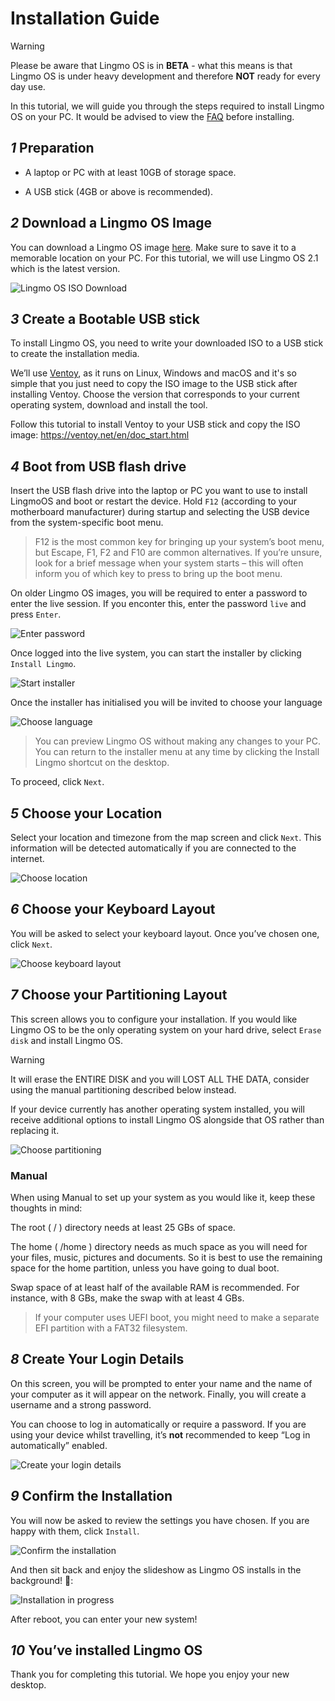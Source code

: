 # Installation Guide

> [!Warning]
> Please be aware that Lingmo OS is in **BETA** - what this means is that Lingmo OS is under heavy development and therefore **NOT** ready for every day use.

In this tutorial, we will guide you through the steps required to install Lingmo OS on your PC. It would be advised to view the [FAQ](faq) before installing.

## *1* Preparation

- A laptop or PC with at least 10GB of storage space.

- A USB stick (4GB or above is recommended).

## *2* Download a Lingmo OS Image

You can download a Lingmo OS image [here](https://lingmo.org/download). Make sure to save it to a memorable location on your PC. For this tutorial, we will use Lingmo OS 2.1 which is the latest version.

![Lingmo OS ISO Download](../assets/installation-guide/1.webp)

## *3* Create a Bootable USB stick

To install Lingmo OS, you need to write your downloaded ISO to a USB stick to create the installation media.

We’ll use [Ventoy](https://ventoy.net), as it runs on Linux, Windows and macOS and it's so simple that you just need to copy the ISO image to the USB stick after installing Ventoy. Choose the version that corresponds to your current operating system, download and install the tool.

Follow this tutorial to install Ventoy to your USB stick and copy the ISO image: <https://ventoy.net/en/doc_start.html>

## *4* Boot from USB flash drive

Insert the USB flash drive into the laptop or PC you want to use to install LingmoOS and boot or restart the device. Hold `F12` (according to your motherboard manufacturer) during startup and selecting the USB device from the system-specific boot menu.

> F12 is the most common key for bringing up your system’s boot menu, but Escape, F1, F2 and F10 are common alternatives. If you’re unsure, look for a brief message when your system starts – this will often inform you of which key to press to bring up the boot menu.

On older Lingmo OS images, you will be required to enter a password to enter the live session. If you enconter this, enter the password `live` and press `Enter`.

![Enter password](../assets/installation-guide/2.webp)

Once logged into the live system, you can start the installer by clicking `Install Lingmo`.

![Start installer](../assets/installation-guide/3.webp)

Once the installer has initialised you will be invited to choose your language

![Choose language](../assets/installation-guide/4.webp)

> You can preview Lingmo OS without making any changes to your PC. You can return to the installer menu at any time by clicking the Install Lingmo shortcut on the desktop.

To proceed, click `Next`.

## *5* Choose your Location

Select your location and timezone from the map screen and click `Next`. This information will be detected automatically if you are connected to the internet.

![Choose location](../assets/installation-guide/5.webp)

## *6* Choose your Keyboard Layout

You will be asked to select your keyboard layout. Once you’ve chosen one, click `Next`.

![Choose keyboard layout](../assets/installation-guide/6.webp)

## *7* Choose your Partitioning Layout

This screen allows you to configure your installation. If you would like Lingmo OS to be the only operating system on your hard drive, select `Erase disk` and install Lingmo OS.

> [!Warning]
> It will erase the ENTIRE DISK and you will LOST ALL THE DATA, consider using the manual partitioning described below instead.

If your device currently has another operating system installed, you will receive additional options to install Lingmo OS alongside that OS rather than replacing it.

![Choose partitioning](../assets/installation-guide/7.webp)

### Manual

When using Manual to set up your system as you would like it, keep these thoughts in mind:

The root ( / ) directory needs at least 25 GBs of space.

The home ( /home ) directory needs as much space as you will need for your files, music, pictures and documents. So it is best to use the remaining space for the home partition, unless you have going to dual boot.

Swap space of at least half of the available RAM is recommended. For instance, with 8 GBs, make the swap with at least 4 GBs.

> If your computer uses UEFI boot, you might need to make a separate EFI partition with a FAT32 filesystem.

## *8* Create Your Login Details

On this screen, you will be prompted to enter your name and the name of your computer as it will appear on the network. Finally, you will create a username and a strong password.

You can choose to log in automatically or require a password. If you are using your device whilst travelling, it’s **not** recommended to keep “Log in automatically” enabled.

![Create your login details](../assets/installation-guide/8.webp)

## *9* Confirm the Installation

You will now be asked to review the settings you have chosen. If you are happy with them, click `Install`.

![Confirm the installation](../assets/installation-guide/9.webp)

And then sit back and enjoy the slideshow as Lingmo OS installs in the background! 🙂:

![Installation in progress](../assets/installation-guide/10.webp)

After reboot, you can enter your new system!

## *10* You’ve installed Lingmo OS

Thank you for completing this tutorial. We hope you enjoy your new desktop.
